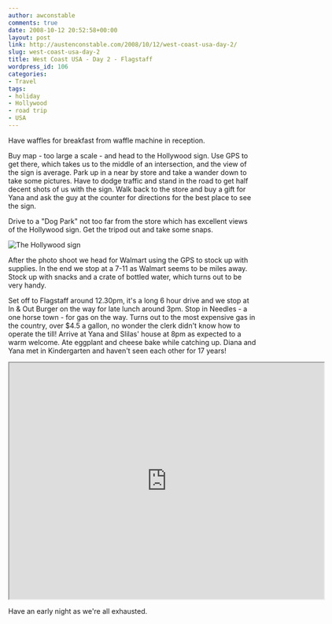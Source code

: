 ```yaml
---
author: awconstable
comments: true
date: 2008-10-12 20:52:58+00:00
layout: post
link: http://austenconstable.com/2008/10/12/west-coast-usa-day-2/
slug: west-coast-usa-day-2
title: West Coast USA - Day 2 - Flagstaff
wordpress_id: 106
categories:
- Travel
tags:
- holiday
- Hollywood
- road trip
- USA
---
```


Have waffles for breakfast from waffle machine in reception.

Buy map - too large a scale - and head to the Hollywood sign. Use GPS to get there, which takes us to the middle of an intersection, and the view of the sign is average. Park up in a near by store and take a wander down to take some pictures. Have to dodge traffic and stand in the road to get half decent shots of us with the sign. Walk back to the store and buy a gift for Yana and ask the guy at the counter for directions for the best place to see the sign.

Drive to a "Dog Park" not too far from the store which has excellent views of the Hollywood sign. Get the tripod out and take some snaps.

![The Hollywood sign](http://lh3.ggpht.com/_9ikV2I29FeI/SQ4iLzL17oI/AAAAAAAACQc/ow9QhfRygFQ/s800/IMG_3005.JPG)


After the photo shoot we head for Walmart using the GPS to stock up with supplies. In the end we stop at a 7-11 as Walmart seems to be miles away. Stock up with snacks and a crate of bottled water, which turns out to be very handy.

Set off to Flagstaff around 12.30pm, it's a long 6 hour drive and we stop at In & Out Burger on the way for late lunch around 3pm. Stop in Needles - a one horse town - for gas on the way. Turns out to the most expensive gas in the country, over $4.5 a gallon, no wonder the clerk didn't know how to operate the till! Arrive at Yana and Slilas' house at 8pm as expected to a warm welcome. Ate eggplant and cheese bake while catching up. Diana and Yana met in Kindergarten and haven't seen each other for 17 years!

<iframe src="https://maps.google.com/maps?f=d&saddr=7051+Sunset+Blvd.,+Hollywood,+CA+90028,+USA+(Comfort+Inn-Hollywood)&daddr=Needles,+AZ+to:Flagstaff,+AZ&hl=en&geocode=&mra=ls&sll=34.68747,-114.997265&sspn=4.56115,10.360107&ie=UTF8&s=AARTsJooRsUVpmvhfiknh6aKmwxZoiGWnw&ll=34.795762,-115.180664&spn=6.31366,9.338379&z=6&output=embed&w=640&h=480" width="640" height="480"></iframe>

Have an early night as we're all exhausted.
